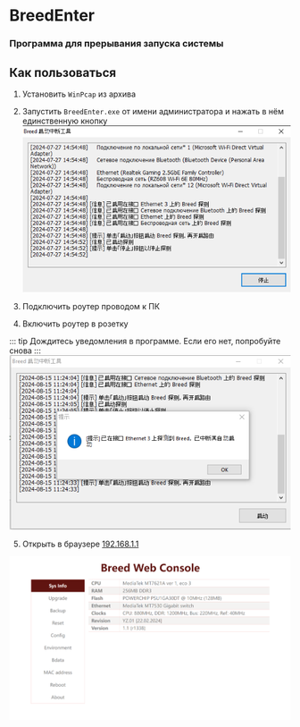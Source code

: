 # BreedEnter <YezBadge type="keenetic" text="" url="/assets/files/breed/BreedEnter.rar" />

### Программа для прерывания запуска системы

## Как пользоваться<br/>

1. Установить `WinPcap` из архива<br/>

2. Запустить `BreedEnter.exe` от имени администратора и нажать в нём единственную кнопку
   ![альтернативный текст](/public/assets/images/wiki/helpful/faq/breed.png)

3. Подключить роутер проводом к ПК

4. Включить роутер в розетку

::: tip Дождитесь уведомления в программе. Если его нет, попробуйте снова
:::
![альтернативный текст](/public/assets/images/wiki/helpful/faq/breedsuccess.png)

5. Открыть в браузере [192.168.1.1](http://192.168.1.1)

![альтернативный текст](/public/assets/images/wiki/helpful/breed/main.png)